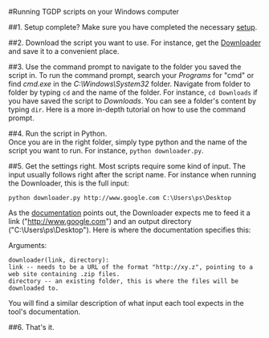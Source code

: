 
#Running TGDP scripts on your Windows computer

##1. Setup complete?
Make sure you have completed the necessary [setup](https://github.com/tgdp/tools/blob/master/setup_windows.MD).

##2. Download the script you want to use. 
For instance, get the [Downloader](https://github.com/tgdp/tgdp/blob/master/summer16/downloader/README.MD) and save it to a convenient place.  

##3. Use the command prompt to navigate to the folder you saved the script in. 
To run the command prompt, search your *Programs* for "cmd" or find *cmd.exe* in the *C:\Windows\System32* folder. 
Navigate from folder to folder by typing `cd` and the name of the folder. 
For instance, `cd Downloads` if you have saved the script to *Downloads*. 
You can see a folder's content by typing `dir`. 
Here is a more in-depth tutorial on how to use the command prompt. 

##4. Run the script in Python.  
Once you are in the right folder, simply type python and the name of the script you want to run. For instance, `python downloader.py`. 

##5. Get the settings right.
Most scripts require some kind of input. 
The input usually follows right after the script name. For instance when running the Downloader, this is the full input:

    python downloader.py http://www.google.com C:\Users\ps\Desktop
 
As the [documentation](https://github.com/tgdp/tgdp/blob/master/summer16/downloader/README.MD) points out, 
the Downloader expects me to feed it a link ("http://www.google.com") and an output directory ("C:\Users\ps\Desktop"). 
Here is where the documentation specifies this:

 Arguments:

    downloader(link, directory):
    link -- needs to be a URL of the format "http://xy.z", pointing to a web site containing .zip files. 
    directory -- an existing folder, this is where the files will be downloaded to.

You will find a similar description of what input each tool expects in the tool's documentation. 

##6. That's it.  
